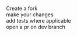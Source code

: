 Create a fork <br>
make your changes <br>
add tests where applicable<br>
open a pr on dev branch <br>
